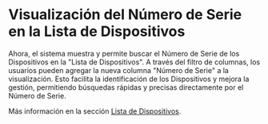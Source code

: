 # Visualización del Número de Serie en la Lista de Dispositivos

Ahora, el sistema muestra y permite buscar el Número de Serie de los Dispositivos en la "Lista de Dispositivos". A través del filtro de columnas, los usuarios pueden agregar la nueva columna "Número de Serie" a la visualización. Esto facilita la identificación de los Dispositivos y mejora la gestión, permitiendo búsquedas rápidas y precisas directamente por el Número de Serie.

Más información en la sección [Lista de Dispositivos](broken-reference).
